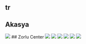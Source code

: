 ## tr
## Akasya
<img src="https://www.apple.com/tr/retail/akasya/images/hero_large_2x.jpg"/>
## Zorlu Center
<img src="https://www.apple.com/tr/retail/zorlucenter/images/hero_large_2x.jpg"/>
<img src="nan"/>
<img src="nan"/>
<img src="nan"/>
<img src="nan"/>
<img src="nan"/>

